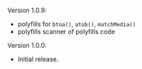 Version 1.0.9:
 * polyfills for `btoa()`, `atob()`, `matchMedia()`
 * polyfills scanner of polyfills code

Version 1.0.0:
 * Initial release.
